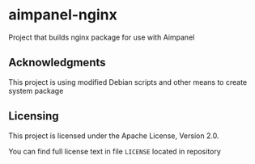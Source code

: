 # aimpanel-nginx

Project that builds nginx package for use with Aimpanel

## Acknowledgments

This project is using modified Debian scripts and other means to create system package

## Licensing

This project is licensed under the Apache License, Version 2.0.

You can find full license text in file `LICENSE` located in repository